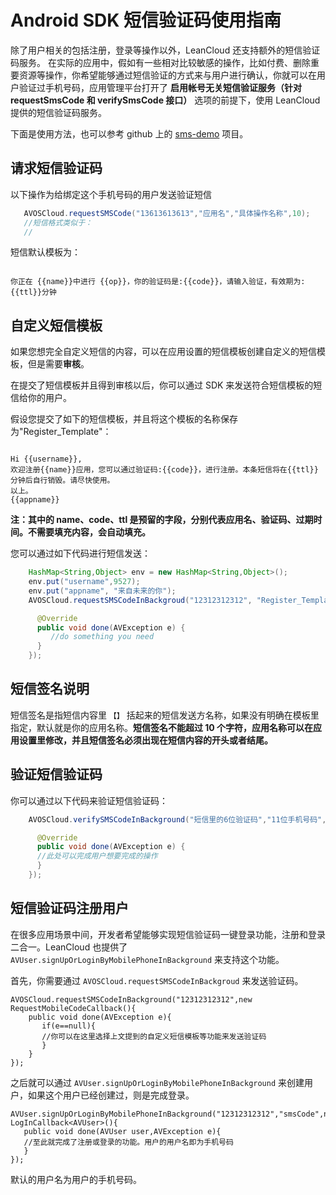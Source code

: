 # Android SDK 短信验证码使用指南

除了用户相关的包括注册，登录等操作以外，LeanCloud 还支持额外的短信验证码服务。
在实际的应用中，假如有一些相对比较敏感的操作，比如付费、删除重要资源等操作，你希望能够通过短信验证的方式来与用户进行确认，你就可以在用户验证过手机号码，应用管理平台打开了 **启用帐号无关短信验证服务（针对 requestSmsCode 和 verifySmsCode 接口）** 选项的前提下，使用 LeanCloud 提供的短信验证码服务。

下面是使用方法，也可以参考 github 上的 [sms-demo](https://github.com/leancloud/sms-demo) 项目。

## 请求短信验证码
以下操作为给绑定这个手机号码的用户发送验证短信

```java
   AVOSCloud.requestSMSCode("13613613613","应用名","具体操作名称",10);
   //短信格式类似于：
   //

```

短信默认模板为：

<pre ng-non-bindable ><code>
你正在 {{name}}中进行 {{op}}，你的验证码是:{{code}}，请输入验证，有效期为:{{ttl}}分钟
</code></pre>

## 自定义短信模板

如果您想完全自定义短信的内容，可以在应用设置的短信模板创建自定义的短信模板，但是需要**审核**。

在提交了短信模板并且得到审核以后，你可以通过 SDK 来发送符合短信模板的短信给你的用户。

假设您提交了如下的短信模板，并且将这个模板的名称保存为"Register_Template"：

<pre ng-non-bindable ><code>
Hi {{username}},
欢迎注册{{name}}应用，您可以通过验证码:{{code}}，进行注册。本条短信将在{{ttl}}分钟后自行销毁。请尽快使用。
以上。
{{appname}}
</code></pre>

**注：其中的 name、code、ttl 是预留的字段，分别代表应用名、验证码、过期时间。不需要填充内容，会自动填充。**

您可以通过如下代码进行短信发送：

```java
    HashMap<String,Object> env = new HashMap<String,Object>();
    env.put("username",9527);
    env.put("appname", "来自未来的你");
    AVOSCloud.requestSMSCodeInBackgroud("12312312312", "Register_Template", env, new RequestMobileCodeCallback() {

      @Override
      public void done(AVException e) {
         //do something you need
      }
    });
```

## 短信签名说明

短信签名是指短信内容里 `【】` 括起来的短信发送方名称，如果没有明确在模板里指定，默认就是你的应用名称。**短信签名不能超过 10 个字符，应用名称可以在应用设置里修改，并且短信签名必须出现在短信内容的开头或者结尾。**

## 验证短信验证码
你可以通过以下代码来验证短信验证码：

```java
    AVOSCloud.verifySMSCodeInBackground("短信里的6位验证码","11位手机号码", new AVMobilePhoneVerifyCallback() {

      @Override
      public void done(AVException e) {
      //此处可以完成用户想要完成的操作
      }
    });
```
## 短信验证码注册用户

在很多应用场景中间，开发者希望能够实现短信验证码一键登录功能，注册和登录二合一。LeanCloud 也提供了 `AVUser.signUpOrLoginByMobilePhoneInBackground` 来支持这个功能。

首先，你需要通过 `AVOSCloud.requestSMSCodeInBackgroud` 来发送验证码。

```
AVOSCloud.requestSMSCodeInBackground("12312312312",new RequestMobileCodeCallback(){
    public void done(AVException e){
       if(e==null){
       //你可以在这里选择上文提到的自定义短信模板等功能来发送验证码
       }
    }                                                   
});
```

之后就可以通过 `AVUser.signUpOrLoginByMobilePhoneInBackground` 来创建用户，如果这个用户已经创建过，则是完成登录。

```
AVUser.signUpOrLoginByMobilePhoneInBackground("12312312312","smsCode",new LogInCallback<AVUser>(){
   public void done(AVUser user,AVException e){
   //至此就完成了注册或登录的功能。用户的用户名即为手机号码
   }
});
```

默认的用户名为用户的手机号码。

